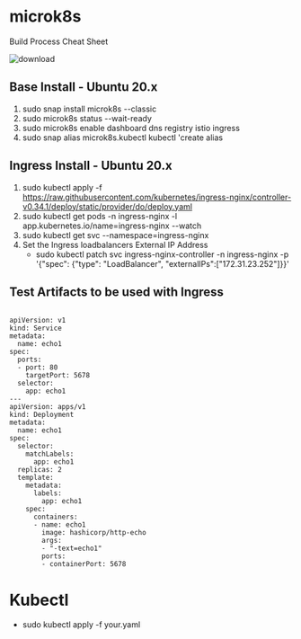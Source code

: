 # microk8s
Build Process Cheat Sheet  

![download](https://user-images.githubusercontent.com/993459/111545821-ea5d5880-8733-11eb-9352-d22f812e9fb0.png)

## Base Install - Ubuntu 20.x
1. sudo snap install microk8s --classic
2. sudo microk8s status --wait-ready
3. sudo microk8s enable dashboard dns registry istio ingress
4. sudo snap alias microk8s.kubectl kubectl    'create alias

## Ingress Install - Ubuntu 20.x
1. sudo kubectl apply -f https://raw.githubusercontent.com/kubernetes/ingress-nginx/controller-v0.34.1/deploy/static/provider/do/deploy.yaml
2. sudo kubectl get pods -n ingress-nginx   -l app.kubernetes.io/name=ingress-nginx --watch
3. sudo kubectl get svc --namespace=ingress-nginx
4. Set the Ingress loadbalancers External IP Address 
   - sudo kubectl patch svc ingress-nginx-controller -n ingress-nginx -p '{"spec": {"type": "LoadBalancer", "externalIPs":["172.31.23.252"]}}'

## Test Artifacts to be used with Ingress
<code>
apiVersion: v1
kind: Service
metadata:
  name: echo1
spec:
  ports:
  - port: 80
    targetPort: 5678
  selector:
    app: echo1
---
apiVersion: apps/v1
kind: Deployment
metadata:
  name: echo1
spec:
  selector:
    matchLabels:
      app: echo1
  replicas: 2
  template:
    metadata:
      labels:
        app: echo1
    spec:
      containers:
      - name: echo1
        image: hashicorp/http-echo
        args:
        - "-text=echo1"
        ports:
        - containerPort: 5678
</code>

# Kubectl
- sudo kubectl apply -f your.yaml



